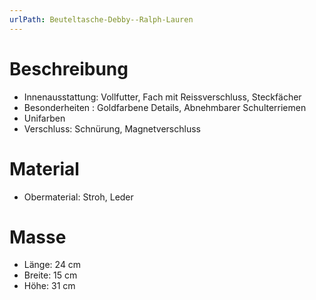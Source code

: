 ```yaml
---
urlPath: Beuteltasche-Debby--Ralph-Lauren
---
```

# Beschreibung
- Innenausstattung: Vollfutter, Fach mit Reissverschluss, Steckfächer
- Besonderheiten : Goldfarbene Details, Abnehmbarer Schulterriemen
- Unifarben
- Verschluss: Schnürung, Magnetverschluss

# Material
- Obermaterial: Stroh, Leder

# Masse
- Länge: 24 cm
- Breite: 15 cm
- Höhe: 31 cm
